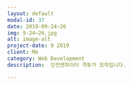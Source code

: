 ```yaml
---
layout: default
modal-id: 37
date: 2019-09-24~26
img: 9-24~26.jpg
alt: image-alt
project-date: 9 2019
client: Me
category: Web Development
description:  던전앤파이터 격투가 모작입니다.

---
```

